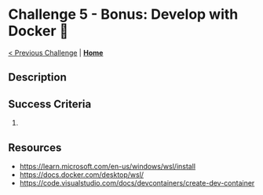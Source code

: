 # Challenge 5 - Bonus: Develop with Docker 🐳

[< Previous Challenge](./challenge4.md) | **[Home](./introduction.md)**

## Description

<!-- using a development container for your tools instead of having them locally on your machine -->



## Success Criteria

1. 

## Resources
- https://learn.microsoft.com/en-us/windows/wsl/install
- https://docs.docker.com/desktop/wsl/
- https://code.visualstudio.com/docs/devcontainers/create-dev-container
